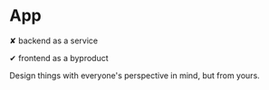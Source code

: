 # App

✘ backend as a service

✔ frontend as a byproduct

Design things with everyone's perspective in mind, but from yours.